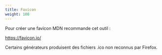 ```yaml
---
title: Favicon
weight: 100
---
```


Pour créer une favicon MDN recommande cet outil :

https://favicon.io/

Certains générateurs produisent des fichiers .ico non reconnus par Firefox.
